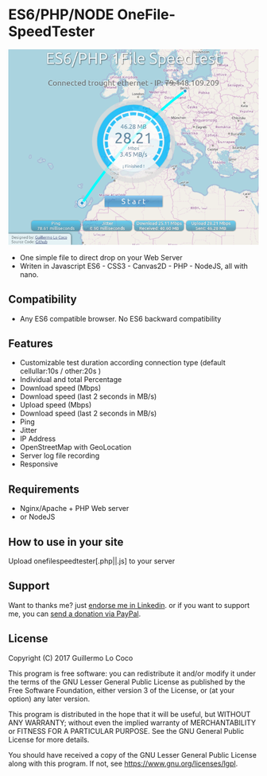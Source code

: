 # ES6/PHP/NODE OneFile-SpeedTester
![ES6/PHP/NODE OneFile-SpeedTester](/screenshot.png?raw=true)

- One simple file to direct drop on your Web Server
- Writen in Javascript ES6 - CSS3 - Canvas2D - PHP - NodeJS, all with nano.

## Compatibility
- Any ES6 compatible browser. No ES6 backward compatibility

## Features
* Customizable test duration according connection type (default cellullar:10s / other:20s )
* Individual and total Percentage 
* Download speed (Mbps)
* Download speed (last 2 seconds in MB/s)
* Upload speed (Mbps)
* Download speed (last 2 seconds in MB/s)
* Ping
* Jitter
* IP Address
* OpenStreetMap with GeoLocation 
* Server log file recording
* Responsive

## Requirements
* Nginx/Apache + PHP Web server
* or NodeJS

## How to use in your site
Upload onefilespeedtester[.php||.js] to your server

## Support
Want to thanks me? just [endorse me in Linkedin](https://www.linkedin.com/in/guillermolococo).
or if you want to support me, you can [send a donation via PayPal](https://www.paypal.me/glococo).

## License
Copyright (C) 2017 Guillermo Lo Coco

This program is free software: you can redistribute it and/or modify
it under the terms of the GNU Lesser General Public License as published by
the Free Software Foundation, either version 3 of the License, or
(at your option) any later version.

This program is distributed in the hope that it will be useful,
but WITHOUT ANY WARRANTY; without even the implied warranty of
MERCHANTABILITY or FITNESS FOR A PARTICULAR PURPOSE.  See the
GNU General Public License for more details.

You should have received a copy of the GNU Lesser General Public License
along with this program.  If not, see <https://www.gnu.org/licenses/lgpl>.
